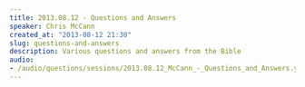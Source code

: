 ```yaml
--- 
title: 2013.08.12 - Questions and Answers
speaker: Chris McCann
created_at: "2013-08-12 21:30"
slug: questions-and-answers
description: Various questions and answers from the Bible
audio: 
- /audio/questions/sessions/2013.08.12_McCann_-_Questions_and_Answers.yaml
---
```

